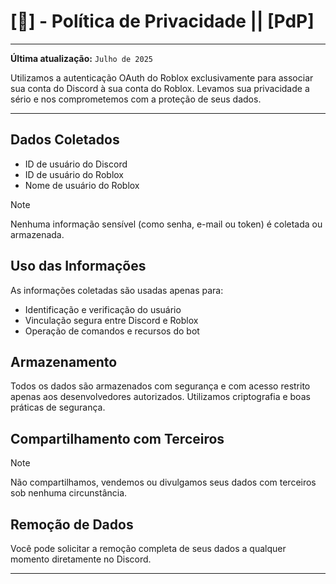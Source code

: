 # [📄] - Política de Privacidade || [PdP]

---

**Última atualização:** `Julho de 2025`

Utilizamos a autenticação OAuth do Roblox exclusivamente para associar sua conta do Discord à sua conta do Roblox. Levamos sua privacidade a sério e nos comprometemos com a proteção de seus dados.

---

## Dados Coletados

- ID de usuário do Discord
- ID de usuário do Roblox
- Nome de usuário do Roblox

> [!NOTE]
> Nenhuma informação sensível (como senha, e-mail ou token) é coletada ou armazenada.

## Uso das Informações

As informações coletadas são usadas apenas para:
- Identificação e verificação do usuário
- Vinculação segura entre Discord e Roblox
- Operação de comandos e recursos do bot

## Armazenamento

Todos os dados são armazenados com segurança e com acesso restrito apenas aos desenvolvedores autorizados. Utilizamos criptografia e boas práticas de segurança.

## Compartilhamento com Terceiros

> [!NOTE]
> Não compartilhamos, vendemos ou divulgamos seus dados com terceiros sob nenhuma circunstância.

## Remoção de Dados

Você pode solicitar a remoção completa de seus dados a qualquer momento diretamente no Discord.

---
